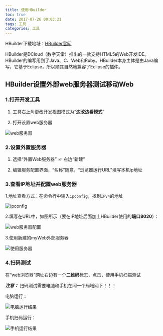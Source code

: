 ```yaml
---
title: 使用HBuilder
toc: true
date: 2017-07-26 00:03:21
tags: 工具
categories: 工具
---
```


HBuilder下载地址：[HBuilder官网](http://www.dcloud.io/)

<!--more-->

HBuilder是DCloud（数字天堂）推出的一款支持HTML5的Web开发IDE。HBuilder的编写用到了Java、C、Web和Ruby。HBuilder本身主体是由Java编写，它基于Eclipse，所以顺其自然地兼容了Eclipse的插件。

## HBuilder设置外部web服务器测试移动Web

### 1.打开开发工具

1. 工具右上角更改开发视图模式为“**边改边看模式**” 

2. 打开设置web服务器

![web服务器](http://ot4r4qnml.bkt.clouddn.com/web%E6%9C%8D%E5%8A%A1%E5%99%A8.png)

### 2.设置外置服务器

1. 选择“外置Web服务器” ☞ 右边“新建”
 
2. 编辑服务配置界面，“名称”随意，“浏览器运行URL”填写本机ip地址

### 3.查看IP地址并配置web服务器

1.地址查看方式：在命令行中输入`ipconfig`，找到`IPv4`的地址

![ipconfig](http://ot4r4qnml.bkt.clouddn.com/ipconfig.png)

2.填写在URL中，如图所示（要在IP地址后面加上HBuilder使用的**端口8020**）：

![web服务器配置](http://ot4r4qnml.bkt.clouddn.com/%E9%85%8D%E7%BD%AE%E6%9C%8D%E5%8A%A1%E5%99%A8.png)

3.使用新建的myWeb外部服务器

![使用服务器](http://ot4r4qnml.bkt.clouddn.com/%E6%9C%8D%E5%8A%A1%E5%99%A8.png)

### 4.扫码测试

在“web浏览器”网址右边有一个**二维码**标志，点击，使用手机扫描测试

***注意：*** 扫码测试需要电脑和手机在同一个局域网下！！！

电脑运行：

![电脑运行结果](http://ot4r4qnml.bkt.clouddn.com/%E8%BF%90%E8%A1%8C1.png)

手机扫码运行：

![手机运行结果](http://ot4r4qnml.bkt.clouddn.com/%E6%89%8B%E6%9C%BA%E8%BF%90%E8%A1%8C.png)


